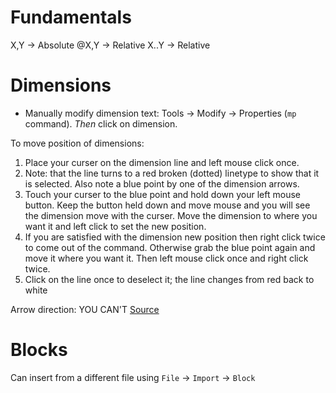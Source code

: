 # Fundamentals

X,Y  -> Absolute
@X,Y -> Relative
X..Y -> Relative

# Dimensions

- Manually modify dimension text: Tools -> Modify -> Properties (`mp` command).
  *Then* click on dimension.

To move position of dimensions:
1. Place your curser on the dimension line and left mouse click once.
2. Note: that the line turns to a red broken (dotted) linetype to show that it is selected.
   Also note a blue point by one of the dimension arrows.
3. Touch your curser to the blue point and hold down your left mouse button.
   Keep the button held down and move mouse and you will see the dimension move with the curser.
   Move the dimension to where you want it and left click to set the new position.
4. If you are satisfied with the dimension new position then right click twice to come out of the command.
   Otherwise grab the blue point again and move it where you want it. Then left mouse click once and right click twice.
5. Click on the line once to deselect it; the line changes from red back to white


Arrow direction: YOU CAN'T [Source](arrow-dir)


[arrow-dir]: https://forum.librecad.org/Selecting-dimension-arrows-direction-td5716286.html

# Blocks

Can insert from a different file using `File` -> `Import` -> `Block`
